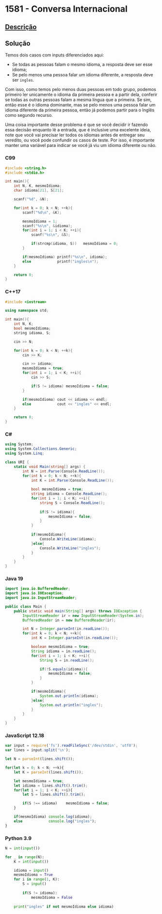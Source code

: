 # 1581 - Conversa Internacional

## [Descrição](https://www.beecrowd.com.br/judge/pt/problems/view/1581)

## Solução

Temos dois casos com inputs diferenciados aqui:

* Se todas as pessoas falam o mesmo idioma, a resposta deve ser esse idioma;
* Se pelo menos uma pessoa falar um idioma diferente, a resposta deve ser `ingles`.

Com isso, como temos pelo menos duas pessoas em todo grupo, podemos primeiro ler unicamente o idioma da primeira pessoa e a partir dela, conferir se todas as outras pessoas falam a mesma língua que a primeira. Se sim, então esse é o idioma dominante, mas se pelo menos uma pessoa falar um idioma diferente da primeira pessoa, então já podemos partir para o Inglês como segundo recurso.

Uma coisa importante desse problema é que se você decidir ir fazendo essa decisão enquanto lê a entrada, que é inclusive uma excelente ideia, note que você vai precisar ler todos os idiomas antes de entregar seu veredito, ou você pode confundir os casos de teste. Por isso, é importante manter uma variável para indicar se você já viu um idioma diferente ou não.

### C99
```c
#include <string.h>
#include <stdio.h>

int main(){
    int N, K, mesmoIdioma;
    char idioma[21], S[21];

    scanf("%d", &N);

    for(int k = 0; k < N; ++k){
        scanf("%d\n", &K);

        mesmoIdioma = 1;
        scanf("%s\n", &idioma);
        for(int i = 1; i < K; ++i){
            scanf("%s\n", &S);

            if(strcmp(idioma, S))   mesmoIdioma = 0;
        }

        if(mesmoIdioma) printf("%s\n", idioma);
        else            printf("ingles\n");
    }

    return 0;
}
```

### C++17
```cpp
#include <iostream>

using namespace std;

int main(){
    int N, K;
    bool mesmoIdioma;
    string idioma, S;

    cin >> N;

    for(int k = 0; k < N; ++k){
        cin >> K;

        cin >> idioma;
        mesmoIdioma = true;
        for(int i = 1; i < K; ++i){
            cin >> S;

            if(S != idioma) mesmoIdioma = false;
        }

        if(mesmoIdioma) cout << idioma << endl;
        else            cout << "ingles" << endl;
    }

    return 0;
}
```

### C#
```cs
using System;
using System.Collections.Generic;
using System.Linq;

class URI {
    static void Main(string[] args) {
        int N = int.Parse(Console.ReadLine());
        for(int k = 0; k < N; ++k){
            int K = int.Parse(Console.ReadLine());
            
            bool mesmoIdioma = true;
            string idioma = Console.ReadLine();
            for(int i = 1; i < K; ++i){
                string S = Console.ReadLine();
                
                if(S != idioma){
                    mesmoIdioma = false;
                }
            }
            
            if(mesmoIdioma){
                Console.WriteLine(idioma);
            }else{
                Console.WriteLine("ingles");
            }
        }
    }
}
```

### Java 19
```java
import java.io.BufferedReader;
import java.io.IOException;
import java.io.InputStreamReader;

public class Main {
    public static void main(String[] args) throws IOException {
        InputStreamReader ir = new InputStreamReader(System.in);
        BufferedReader in = new BufferedReader(ir);

        int N = Integer.parseInt(in.readLine());
        for(int k = 0; k < N; ++k){
            int K = Integer.parseInt(in.readLine());

            boolean mesmoIdioma = true;
            String idioma = in.readLine();
            for(int i = 1; i < K; ++i){
                String S = in.readLine();

                if(!S.equals(idioma)){
                    mesmoIdioma = false;
                }
            }

            if(mesmoIdioma){
                System.out.println(idioma);
            }else{
                System.out.println("ingles");
            }
        }
    }
}
```

### JavaScript 12.18
```js
var input = require('fs').readFileSync('/dev/stdin', 'utf8');
var lines = input.split('\n');

let N = parseInt(lines.shift());

for(let k = 0; k < N; ++k){
    let K = parseInt(lines.shift());

    let mesmoIdioma = true;
    let idioma = lines.shift().trim();
    for(let i = 1; i < K; ++i){
        let S = lines.shift().trim();

        if(S !== idioma)    mesmoIdioma = false;
    }

    if(mesmoIdioma) console.log(idioma);
    else            console.log("ingles");
}
```

### Python 3.9
```py
N = int(input())

for _ in range(N):
    K = int(input())

    idioma = input()
    mesmoIdioma = True
    for i in range(1, K):
        S = input()
        
        if(S != idioma):
            mesmoIdioma = False
    
    print("ingles" if not mesmoIdioma else idioma)
```